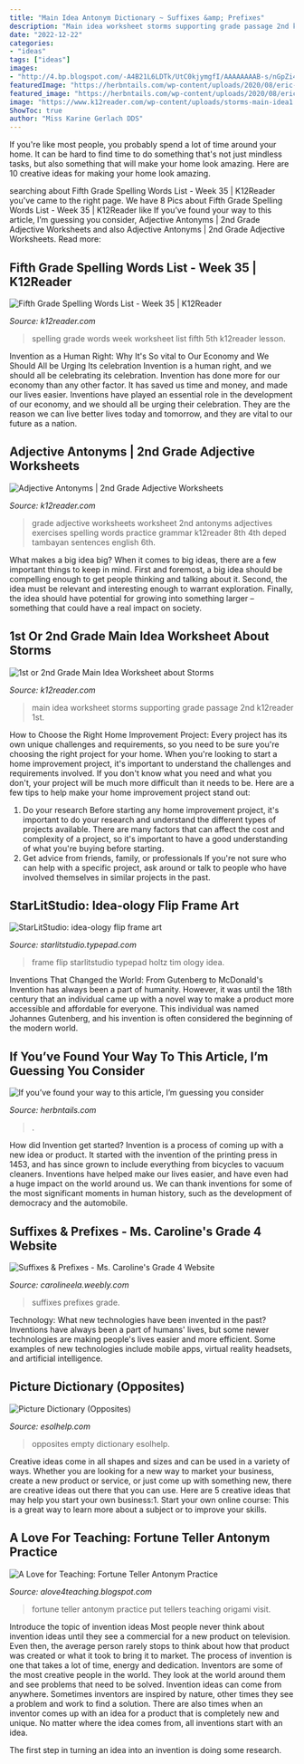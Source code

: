 ```yaml
---
title: "Main Idea Antonym Dictionary ~ Suffixes &amp; Prefixes"
description: "Main idea worksheet storms supporting grade passage 2nd k12reader 1st"
date: "2022-12-22"
categories:
- "ideas"
tags: ["ideas"]
images:
- "http://4.bp.blogspot.com/-A4B21L6LDTk/UtC0kjymgfI/AAAAAAAAB-s/nGpZi4oUl6Q/s1600/fortune+teller+3.JPG"
featuredImage: "https://herbntails.com/wp-content/uploads/2020/08/eric-ward-ISg37AI2A-s-unsplash1-768x513.jpg"
featured_image: "https://herbntails.com/wp-content/uploads/2020/08/eric-ward-ISg37AI2A-s-unsplash1-768x513.jpg"
image: "https://www.k12reader.com/wp-content/uploads/storms-main-idea1.jpg"
ShowToc: true
author: "Miss Karine Gerlach DDS"
---
```



If you're like most people, you probably spend a lot of time around your home. It can be hard to find time to do something that's not just mindless tasks, but also something that will make your home look amazing. Here are 10 creative ideas for making your home look amazing.

	

		
searching about Fifth Grade Spelling Words List - Week 35 | K12Reader you've came to the right page. We have 8 Pics about Fifth Grade Spelling Words List - Week 35 | K12Reader like If you’ve found your way to this article, I’m guessing you consider, Adjective Antonyms | 2nd Grade Adjective Worksheets and also Adjective Antonyms | 2nd Grade Adjective Worksheets. Read more:
		
    
## Fifth Grade Spelling Words List - Week 35 | K12Reader

<img loading=lazy src="https://www.k12reader.com/wp-content/uploads/5th-grade-spelling-words-week-35.jpg" onerror="this.onerror=null;this.src='https://tse4.mm.bing.net/th?id=OIP.u6HXo2k418hS_tC729YBaAAAAA&amp;pid=15.1';" alt="Fifth Grade Spelling Words List - Week 35 | K12Reader">

_Source: k12reader.com_

>spelling grade words week worksheet list fifth 5th k12reader lesson. 

	

Invention as a Human Right: Why It's So vital to Our Economy and We Should All be Urging Its celebration
Invention is a human right, and we should all be celebrating its celebration. Invention has done more for our economy than any other factor. It has saved us time and money, and made our lives easier.
Inventions have played an essential role in the development of our economy, and we should all be urging their celebration. They are the reason we can live better lives today and tomorrow, and they are vital to our future as a nation.

    
## Adjective Antonyms | 2nd Grade Adjective Worksheets

<img loading=lazy src="https://www.k12reader.com/wp-content/uploads/Adjective_Antonyms1.jpg" onerror="this.onerror=null;this.src='https://tse3.mm.bing.net/th?id=OIP.K5iv95R-PMtK6RUMOUvwpgHaJl&amp;pid=15.1';" alt="Adjective Antonyms | 2nd Grade Adjective Worksheets">

_Source: k12reader.com_

>grade adjective worksheets worksheet 2nd antonyms adjectives exercises spelling words practice grammar k12reader 8th 4th deped tambayan sentences english 6th. 

	

What makes a big idea big?
When it comes to big ideas, there are a few important things to keep in mind. First and foremost, a big idea should be compelling enough to get people thinking and talking about it. Second, the idea must be relevant and interesting enough to warrant exploration. Finally, the idea should have potential for growing into something larger – something that could have a real impact on society.

    
## 1st Or 2nd Grade Main Idea Worksheet About Storms

<img loading=lazy src="https://www.k12reader.com/wp-content/uploads/storms-main-idea1.jpg" onerror="this.onerror=null;this.src='https://tse4.mm.bing.net/th?id=OIP.xx20BRzqs7lnqB51rATU2gAAAA&amp;pid=15.1';" alt="1st or 2nd Grade Main Idea Worksheet about Storms">

_Source: k12reader.com_

>main idea worksheet storms supporting grade passage 2nd k12reader 1st. 

	

How to Choose the Right Home Improvement Project: Every project has its own unique challenges and requirements, so you need to be sure you're choosing the right project for your home.
When you're looking to start a home improvement project, it's important to understand the challenges and requirements involved. If you don't know what you need and what you don't, your project will be much more difficult than it needs to be. Here are a few tips to help make your home improvement project stand out:
1. Do your research
Before starting any home improvement project, it's important to do your research and understand the different types of projects available. There are many factors that can affect the cost and complexity of a project, so it's important to have a good understanding of what you're buying before starting.
2. Get advice from friends, family, or professionals
If you're not sure who can help with a specific project, ask around or talk to people who have involved themselves in similar projects in the past.

    
## StarLitStudio: Idea-ology Flip Frame Art

<img loading=lazy src="https://starlitstudio.typepad.com/.a/6a00e5520413d9883301bb0866e72b970d-600wi" onerror="this.onerror=null;this.src='https://tse4.mm.bing.net/th?id=OIP.Qe81v6tNnQ-kKNPHqONJDgHaLK&amp;pid=15.1';" alt="StarLitStudio: idea-ology flip frame art">

_Source: starlitstudio.typepad.com_

>frame flip starlitstudio typepad holtz tim ology idea. 

	

Inventions That Changed the World: From Gutenberg to McDonald's
Invention has always been a part of humanity. However, it was until the 18th century that an individual came up with a novel way to make a product more accessible and affordable for everyone. This individual was named Johannes Gutenberg, and his invention is often considered the beginning of the modern world.

    
## If You’ve Found Your Way To This Article, I’m Guessing You Consider

<img loading=lazy src="https://herbntails.com/wp-content/uploads/2020/08/eric-ward-ISg37AI2A-s-unsplash1-768x513.jpg" onerror="this.onerror=null;this.src='https://tse3.mm.bing.net/th?id=OIP.pIwuDtQbhuASLFAQy8ZIkQHaE8&amp;pid=15.1';" alt="If you’ve found your way to this article, I’m guessing you consider">

_Source: herbntails.com_

>. 

	

How did Invention get started?
Invention is a process of coming up with a new idea or product. It started with the invention of the printing press in 1453, and has since grown to include everything from bicycles to vacuum cleaners. Inventions have helped make our lives easier, and have even had a huge impact on the world around us. We can thank inventions for some of the most significant moments in human history, such as the development of democracy and the automobile.

    
## Suffixes &amp; Prefixes - Ms. Caroline&#039;s Grade 4 Website

<img loading=lazy src="http://carolineela.weebly.com/uploads/6/0/1/2/60121593/published/suffixe.jpg?1486891960" onerror="this.onerror=null;this.src='https://tse1.mm.bing.net/th?id=OIP.QZPw_Mfl1qVXDATmIjwhHQAAAA&amp;pid=15.1';" alt="Suffixes &amp; Prefixes - Ms. Caroline&#039;s Grade 4 Website">

_Source: carolineela.weebly.com_

>suffixes prefixes grade. 

	

Technology: What new technologies have been invented in the past?
Inventions have always been a part of humans' lives, but some newer technologies are making people's lives easier and more efficient. Some examples of new technologies include mobile apps, virtual reality headsets, and artificial intelligence.

    
## Picture Dictionary (Opposites)

<img loading=lazy src="http://www.esolhelp.com/images/Opposites/empty-full.jpg" onerror="this.onerror=null;this.src='https://tse3.mm.bing.net/th?id=OIP.fn5dgnkDQrhsf200Ff7ilwHaDo&amp;pid=15.1';" alt="Picture Dictionary (Opposites)">

_Source: esolhelp.com_

>opposites empty dictionary esolhelp. 

	

Creative ideas come in all shapes and sizes and can be used in a variety of ways. Whether you are looking for a new way to market your business, create a new product or service, or just come up with something new, there are creative ideas out there that you can use. Here are 5 creative ideas that may help you start your own business:1. Start your own online course: This is a great way to learn more about a subject or to improve your skills.

    
## A Love For Teaching: Fortune Teller Antonym Practice

<img loading=lazy src="http://4.bp.blogspot.com/-A4B21L6LDTk/UtC0kjymgfI/AAAAAAAAB-s/nGpZi4oUl6Q/s1600/fortune+teller+3.JPG" onerror="this.onerror=null;this.src='https://tse1.mm.bing.net/th?id=OIP.3iB8qIjsXPrW4nAurc7s4QHaJ4&amp;pid=15.1';" alt="A Love for Teaching: Fortune Teller Antonym Practice">

_Source: alove4teaching.blogspot.com_

>fortune teller antonym practice put tellers teaching origami visit. 

	

Introduce the topic of invention ideas
Most people never think about invention ideas until they see a commercial for a new product on television. Even then, the average person rarely stops to think about how that product was created or what it took to bring it to market. The process of invention is one that takes a lot of time, energy and dedication. Inventors are some of the most creative people in the world. They look at the world around them and see problems that need to be solved.
Invention ideas can come from anywhere. Sometimes inventors are inspired by nature, other times they see a problem and work to find a solution. There are also times when an inventor comes up with an idea for a product that is completely new and unique. No matter where the idea comes from, all inventions start with an idea.

The first step in turning an idea into an invention is doing some research.

